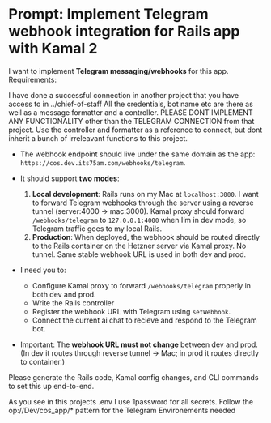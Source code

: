 # Prompt: Implement Telegram webhook integration for Rails app with Kamal 2

I want to implement **Telegram messaging/webhooks** for this app. Requirements:

I have done a successful connection in another project that you have access to in ../chief-of-staff
All the credentials, bot name etc are there as well as a message formatter and a controller.
PLEASE DONT IMPLEMENT ANY FUNCTIONALITY other than the TELEGRAM CONNECTION from that project. 
Use the controller and formatter as a reference to connect, 
but dont inherit a bunch of irreleavant functions to this project.

- The webhook endpoint should live under the same domain as the app:  
  `https://cos.dev.its75am.com/webhooks/telegram`.

- It should support **two modes**:
  1. **Local development**: Rails runs on my Mac at `localhost:3000`. I want to forward Telegram webhooks through the server using a reverse tunnel (server:4000 → mac:3000). Kamal proxy should forward `/webhooks/telegram` to `127.0.0.1:4000` when I’m in dev mode, so Telegram traffic goes to my local Rails.
  2. **Production**: When deployed, the webhook should be routed directly to the Rails container on the Hetzner server via Kamal proxy. No tunnel. Same stable webhook URL is used in both dev and prod.

- I need you to:
  - Configure Kamal proxy to forward `/webhooks/telegram` properly in both dev and prod.
  - Write the Rails controller
  - Register the webhook URL with Telegram using `setWebhook`.
  - Connect the current ai chat to recieve and respond to the Telegram bot.

- Important: The **webhook URL must not change** between dev and prod.  
  (In dev it routes through reverse tunnel → Mac; in prod it routes directly to container.)

Please generate the Rails code, Kamal config changes, and CLI commands to set this up end-to-end.

As you see in this projects .env I use 1password for all secrets. 
Follow the op://Dev/cos_app/* pattern for the Telegram Environements needed


